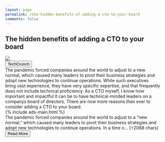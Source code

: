 ```yaml
---
layout: page
permalink: /the-hidden-benefits-of-adding-a-cto-to-your-board
comments: false
---
```


<meta name="description" content="Not only do CTOs understand the ever-changing tech landscape, they also provide insights to help organizations to go beyond traditional IT conversations and leverage technology to scale businesses.">

<meta property="og:site_name" content="makemetechie">
<meta property="og:title" content="The hidden benefits of adding a CTO to your board">
<meta property="og:type" content="article">
<meta property="og:description" content="Not only do CTOs understand the ever-changing tech landscape, they also provide insights to help organizations to go beyond traditional IT conversations and leverage technology to scale businesses."/>

<meta property="og:url" content="/the-hidden-benefits-of-adding-a-cto-to-your-board" />
<meta property="article:tag" content="TechCrunch">



<div class="row">
<div class="col-12">
<h2>The hidden benefits of adding a CTO to your board</h2>
</div>
</div>
<div class="row">
<div class="col-12">
<img src="https://techcrunch.com/wp-content/uploads/2021/06/GettyImages-607969437.jpg?w=711">
</div>
</div>
<div class="row">
<div class="col-12 mt-2">
<button type="button" class="btn btn-outline-info">TechCrunch</button>
</div>
</div>
<div class="row">
<div class="col-12">
<div>The pandemic forced companies around the world to adjust to a new normal, which caused many leaders to pivot their business strategies and adopt new technologies to continue operations. While such executives bring vast experience, they have very specific expertise, and that frequently does not include technical proficiency. As a CTO myself, I know how important and impactful it can be to have technical-minded leaders on a companys board of directors. There are now more reasons than ever to consider adding a CTO to your board.</div>
</div>
</div>
<div class="row">
<div class="col-12">


<div>
  {% include ads-main.html %}
</div>

<div>The pandemic forced companies around the world to adjust to a “new normal,” which caused many leaders to pivot their business strategies and adopt new technologies to continue operations. In a time o… [+2068 chars]</div>
</div>
</div>
<div class="row">
<div class="col-12 text-center">
<a href="http://techcrunch.com/2021/06/07/the-hidden-benefits-of-adding-a-cto-to-your-board/">
<button type="button" class="btn btn-info">Read More</button>
</a>
</div>
</div>
